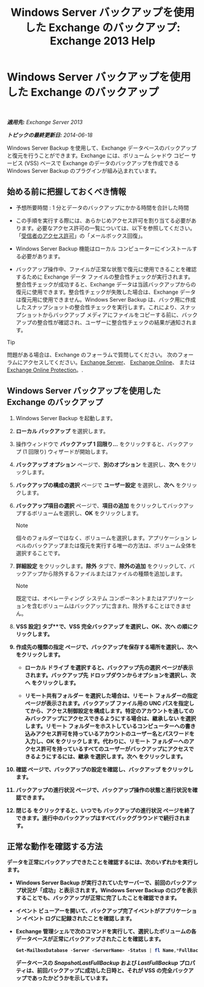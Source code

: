 ﻿---
title: 'Windows Server バックアップを使用した Exchange のバックアップ: Exchange 2013 Help'
TOCTitle: Windows Server バックアップを使用した Exchange のバックアップ
ms:assetid: 188a8291-0a41-4ca2-b6d2-94242e2b1ffc
ms:mtpsurl: https://technet.microsoft.com/ja-jp/library/Dd876854(v=EXCHG.150)
ms:contentKeyID: 48269214
ms.date: 05/23/2018
mtps_version: v=EXCHG.150
ms.translationtype: MT
---

# Windows Server バックアップを使用した Exchange のバックアップ

 

_**適用先:** Exchange Server 2013_

_**トピックの最終更新日:** 2014-06-18_

Windows Server Backup を使用して、Exchange データベースのバックアップと復元を行うことができます。Exchange には、ボリューム シャドウ コピー サービス (VSS) ベースで Exchange のデータのバックアップを作成できる Windows Server Backup のプラグインが組み込まれています。

## 始める前に把握しておくべき情報

  - 予想所要時間 : 1 分とデータのバックアップにかかる時間を合計した時間

  - この手順を実行する際には、あらかじめアクセス許可を割り当てる必要があります。必要なアクセス許可の一覧については、以下を参照してください。「[受信者のアクセス許可](recipients-permissions-exchange-2013-help.md)」の「メールボックス回復」。

  - Windows Server Backup 機能はローカル コンピューターにインストールする必要があります。

  - バックアップ操作中、ファイルが正常な状態で復元に使用できることを確認するために Exchange データ ファイルの整合性チェックが実行されます。整合性チェックが成功すると、Exchange データは当該バックアップからの復元に使用できます。整合性チェックが失敗した場合は、Exchange データは復元用に使用できません。Windows Server Backup は、バック用に作成したスナップショットの整合性チェックを実行します。これにより、スナップショットからバックアップ メディアにファイルをコピーする前に、バックアップの整合性が確認され、ユーザーに整合性チェックの結果が通知されます。


> [!TIP]
> 問題がある場合は、Exchange のフォーラムで質問してください。 次のフォーラムにアクセスしてください。<A href="https://go.microsoft.com/fwlink/p/?linkid=60612">Exchange Server</A>、 <A href="https://go.microsoft.com/fwlink/p/?linkid=267542">Exchange Online</A>、 または <A href="https://go.microsoft.com/fwlink/p/?linkid=285351">Exchange Online Protection</A>。.



## Windows Server バックアップを使用した Exchange のバックアップ

1.  Windows Server Backup を起動します。

2.  <strong>ローカル バックアップ</strong> を選択します。

3.  操作ウィンドウで <strong>バックアップ 1 回限り...</strong> をクリックすると、バックアップ (1 回限り) ウィザードが開始します。

4.  <strong>バックアップ オプション</strong> ページで、<strong>別のオプション</strong> を選択し、<strong>次へ</strong> をクリックします。

5.  <strong>バックアップの構成の選択</strong> ページで <strong>ユーザー設定</strong> を選択し、<strong>次へ</strong> をクリックします。

6.  <strong>バックアップ項目の選択</strong> ページで、<strong>項目の追加</strong> をクリックしてバックアップするボリュームを選択し、<strong>OK</strong> をクリックします。
    

    > [!NOTE]
    > 個々のフォルダーではなく、ボリュームを選択します。アプリケーション レベルのバックアップまたは復元を実行する唯一の方法は、ボリューム全体を選択することです。



7.  <strong>詳細設定</strong> をクリックします。<strong>除外</strong> タブで、<strong>除外の追加</strong> をクリックして、バックアップから除外するファイルまたはファイルの種類を追加します。
    

    > [!NOTE]
    > 既定では、オペレーティング システム コンポーネントまたはアプリケーションを含むボリュームはバックアップに含まれ、除外することはできません。



8.  <strong>VSS 設定\] タブ**で、<strong>VSS 完全バックアップ</strong> を選択し、<strong>OK</strong>、<strong>次へ</strong> の順にクリックします。

9.  <strong>作成先の種類の指定</strong> ページで、バックアップを保存する場所を選択し、<strong>次へ</strong> をクリックします。
    
      - <strong>ローカル ドライブ</strong> を選択すると、<strong>バックアップ先の選択</strong> ページが表示されます。<strong>バックアップ先</strong> ドロップダウンからオプションを選択し、<strong>次へ</strong> をクリックします。
    
      - <strong>リモート共有フォルダー</strong> を選択した場合は、<strong>リモート フォルダーの指定</strong> ページが表示されます。バックアップ ファイル用の UNC パスを指定してから、アクセス制御設定を構成します。特定のアカウントを通してのみバックアップにアクセスできるようにする場合は、<strong>継承しない</strong> を選択します。リモート フォルダーをホストしているコンピューターへの書き込みアクセス許可を持っているアカウントのユーザー名とパスワードを入力し、<strong>OK</strong> をクリックします。代わりに、リモート フォルダーへのアクセス許可を持っているすべてのユーザーがバックアップにアクセスできるようにするには、<strong>継承</strong> を選択します。<strong>次へ</strong> をクリックします。

10. <strong>確認</strong> ページで、バックアップの設定を確認し、<strong>バックアップ</strong> をクリックします。

11. <strong>バックアップの進行状況</strong> ページで、バックアップ操作の状態と進行状況を確認できます。

12. <strong>閉じる</strong> をクリックすると、いつでも <strong>バックアップの進行状況</strong> ページを終了できます。進行中のバックアップはすべてバックグラウンドで続行されます。

## 正常な動作を確認する方法

データを正常にバックアップできたことを確認するには、次のいずれかを実行します。

  - Windows Server Backup が実行されていたサーバーで、前回のバックアップ状況が「成功」と表示されます。Windows Server Backup のログを表示することでも、バックアップが正常に完了したことを確認できます。

  - イベント ビューアーを開いて、バックアップ完了イベントがアプリケーション イベント ログに記録されたことを確認します。

  - Exchange 管理シェルで次のコマンドを実行して、選択したボリュームの各データベースが正常にバックアップされたことを確認します。
    
    ```powershell
    Get-MailboxDatabase -Server <ServerName> -Status | fl Name,*FullBackup
    ```
    
    データベースの *SnapshotLastFullBackup* および *LastFullBackup* プロパティは、前回バックアップに成功した日時と、それが VSS の完全バックアップであったかどうかを示しています。

